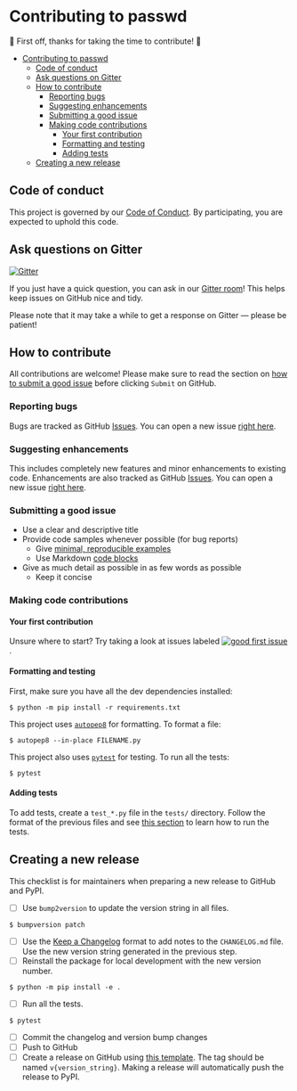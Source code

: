 # Contributing to passwd
:tada: First off, thanks for taking the time to contribute! :tada:

- [Contributing to passwd](#contributing-to-passwd)
  - [Code of conduct](#code-of-conduct)
  - [Ask questions on Gitter](#ask-questions-on-gitter)
  - [How to contribute](#how-to-contribute)
    - [Reporting bugs](#reporting-bugs)
    - [Suggesting enhancements](#suggesting-enhancements)
    - [Submitting a good issue](#submitting-a-good-issue)
    - [Making code contributions](#making-code-contributions)
      - [Your first contribution](#your-first-contribution)
      - [Formatting and testing](#formatting-and-testing)
      - [Adding tests](#adding-tests)
  - [Creating a new release](#creating-a-new-release)

## Code of conduct
This project is governed by our [Code of Conduct](CODE_OF_CONDUCT.md). By participating, you are expected to uphold this code.

## Ask questions on Gitter
[![Gitter](https://badges.gitter.im/bsoyka/passwd.svg)](https://gitter.im/bsoyka/passwd)

If you just have a quick question, you can ask in our [Gitter room](https://gitter.im/bsoyka/passwd)! This helps keep issues on GitHub nice and tidy.

Please note that it may take a while to get a response on Gitter &mdash; please be patient!

## How to contribute
All contributions are welcome! Please make sure to read the section on [how to submit a good issue](#submitting-a-good-issue) before clicking `Submit` on GitHub.

### Reporting bugs
Bugs are tracked as GitHub [Issues](https://guides.github.com/features/issues/). You can open a new issue [right here](https://github.com/bsoyka/passwd/issues/new/choose).

### Suggesting enhancements
This includes completely new features and minor enhancements to existing code. Enhancements are also tracked as GitHub [Issues](https://guides.github.com/features/issues/). You can open a new issue [right here](https://github.com/bsoyka/passwd/issues/new/choose).

### Submitting a good issue
- Use a clear and descriptive title
- Provide code samples whenever possible (for bug reports)
  - Give [minimal, reproducible examples](https://stackoverflow.com/help/minimal-reproducible-example)
  - Use Markdown [code blocks](https://docs.github.com/en/github/writing-on-github/basic-writing-and-formatting-syntax#quoting-code)
- Give as much detail as possible in as few words as possible
  - Keep it concise

### Making code contributions

#### Your first contribution
Unsure where to start? Try taking a look at issues labeled [![good first issue](https://img.shields.io/github/labels/bsoyka/passwd/good%20first%20issue)](https://github.com/bsoyka/passwd/labels/good%20first%20issue).

#### Formatting and testing
First, make sure you have all the dev dependencies installed:

```console
$ python -m pip install -r requirements.txt
```

This project uses [`autopep8`](https://pypi.org/project/autopep8/) for formatting. To format a file:

```console
$ autopep8 --in-place FILENAME.py
```

This project also uses [`pytest`](https://pypi.org/project/pytest/) for testing. To run all the tests:

```console
$ pytest
```

#### Adding tests
To add tests, create a `test_*.py` file in the `tests/` directory. Follow the format of the previous files and see [this section](#formatting-and-testing) to learn how to run the tests.

## Creating a new release
This checklist is for maintainers when preparing a new release to GitHub and PyPI.

- [ ] Use `bump2version` to update the version string in all files.

```console
$ bumpversion patch
```

- [ ] Use the [Keep a Changelog](https://keepachangelog.com/en/1.0.0/) format to add notes to the `CHANGELOG.md` file. Use the new version string generated in the previous step.
- [ ] Reinstall the package for local development with the new version number.

```console
$ python -m pip install -e .
```

- [ ] Run all the tests.

```console
$ pytest
```

- [ ] Commit the changelog and version bump changes
- [ ] Push to GitHub
- [ ] Create a release on GitHub using [this template](https://github.com/bsoyka/passwd/releases/new?tag=vMAJOR.MINOR.PATCH&title=Concise%20release%20title&body=%23%23%23%20Added%0A-%20Release%20notes%20%28copy%20from%20CHANGELOG.md%29). The tag should be named `v{version_string}`. Making a release will automatically push the release to PyPI.
